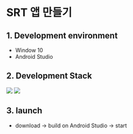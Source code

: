 # SRT 앱 만들기


## 1. Development environment

- Window 10
- Android Studio

## 2. Development Stack

<img src="https://img.shields.io/badge/XML-red">
<img src="https://img.shields.io/badge/JAVA-white">

## 3. launch

- download -> build on Android Studio -> start
